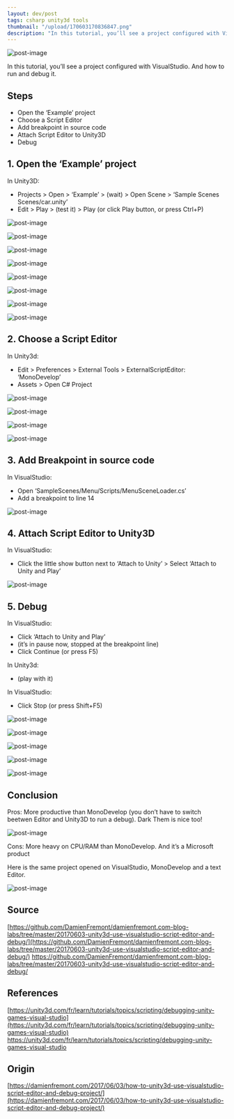 ```yaml
---
layout: dev/post
tags: csharp unity3d tools
thumbnail: "/upload/170603170836847.png"
description: "In this tutorial, you’ll see a project configured with VisualStudio. And how to run and debug it..."
---
```


 
![post-image](/upload/170603170836847.png)
 
In this tutorial, you’ll see a project configured with VisualStudio. And how to run and debug it.
 

 
 

 
## Steps
 
* Open the ‘Example’ project
* Choose a Script Editor
* Add breakpoint in source code
* Attach Script Editor to Unity3D
* Debug
 
## 1. Open the ‘Example’ project
 
In Unity3D:
 
* Projects > Open > ‘Example’ > (wait) > Open Scene > ‘Sample Scenes Scenes/car.unity’
* Edit > Play > (test it) > Play (or click Play button, or press Ctrl+P)
 
![post-image](/upload/170603170837836.png)
 

 
![post-image](/upload/170603170838032.png)
 

 
![post-image](/upload/170603170838087.png)
 

 
![post-image](/upload/170603170838274.png)
 

 
![post-image](/upload/170603170838627.png)
 

 
![post-image](/upload/170603170838718.png)
 

 
![post-image](/upload/170603170838874.png)
 

 
![post-image](/upload/170603170838973.png)
 

 
## 2. Choose a Script Editor
 
In Unity3d:
 
* Edit > Preferences > External Tools > ExternalScriptEditor: ‘MonoDevelop’
* Assets > Open C# Project
 
![post-image](/upload/170603170839149.png)
 

 
![post-image](/upload/170603170839443.png)
 

 
![post-image](/upload/170603170839718.png)
 

 
![post-image](/upload/170603170840077.png)
 

 
## 3. Add Breakpoint in source code
 
In VisualStudio:
 
* Open ‘SampleScenes/Menu/Scripts/MenuSceneLoader.cs’
* Add a breakpoint to line 14
 
![post-image](/upload/170603170840619.png)
 

 
## 4. Attach Script Editor to Unity3D
 
In VisualStudio:
 
* Click the little show button next to ‘Attach to Unity’ > Select ‘Attach to Unity and Play’
 
![post-image](/upload/170603170841237.png)
 

 
## 5. Debug
 
In VisualStudio:
 
* Click ‘Attach to Unity and Play’
* (it’s in pause now, stopped at the breakpoint line)
* Click Continue (or press F5)
 
In Unity3d:
 
* (play with it)
 
In VisualStudio:
 
* Click Stop (or press Shift+F5)
 
![post-image](/upload/170603170841488.png)
 

 
![post-image](/upload/170603170841654.png)
 

 
![post-image](/upload/170603170842494.png)
 

 
![post-image](/upload/170603170842652.png)
 

 
![post-image](/upload/170603170843678.png)
 

 
## Conclusion
 
Pros: More productive than MonoDevelop  (you don’t have to switch beetwen Editor and Unity3D to run a debug). Dark Them is nice too!
 
![post-image](/upload/170603170843876.png)
 
Cons: More heavy on CPU/RAM than MonoDevelop. And it’s a Microsoft product
 
 
 
Here is the same project opened on VisualStudio, MonoDevelop and a text Editor.
 
![post-image](/upload/170603170844000.png)
 

 
 
 
## Source
 
[https://github.com/DamienFremont/damienfremont.com-blog-labs/tree/master/20170603-unity3d-use-visualstudio-script-editor-and-debug/](https://github.com/DamienFremont/damienfremont.com-blog-labs/tree/master/20170603-unity3d-use-visualstudio-script-editor-and-debug/)
https://github.com/DamienFremont/damienfremont.com-blog-labs/tree/master/20170603-unity3d-use-visualstudio-script-editor-and-debug/
 
## References
 
[https://unity3d.com/fr/learn/tutorials/topics/scripting/debugging-unity-games-visual-studio](https://unity3d.com/fr/learn/tutorials/topics/scripting/debugging-unity-games-visual-studio)
https://unity3d.com/fr/learn/tutorials/topics/scripting/debugging-unity-games-visual-studio
 
 
## Origin
[https://damienfremont.com/2017/06/03/how-to-unity3d-use-visualstudio-script-editor-and-debug-project/](https://damienfremont.com/2017/06/03/how-to-unity3d-use-visualstudio-script-editor-and-debug-project/)
 
